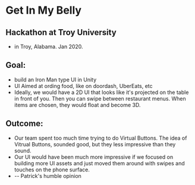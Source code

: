 # Get In My Belly

## Hackathon at Troy University
* in Troy, Alabama.  Jan 2020.

## Goal:
* build an Iron Man type UI in Unity
* UI Aimed at ording food, like on doordash, UberEats, etc
* Ideally, we would have a 2D UI that looks like it's projected on the table in front of you.  Then you can swipe between restaurant menus.  When items are chosen, they would float and become 3D.

## Outcome:
* Our team spent too much time trying to do Virtual Buttons.  The idea of Vitrual Buttons,  sounded good, but they less impressive than they sound.
* Our UI would have been much more impressive if we focused on building more UI assets and just moved them around with swipes and touches on the phone surface.
* -- Patrick's humble opinion


